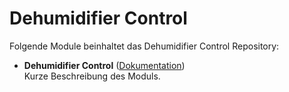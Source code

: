 # Dehumidifier Control

Folgende Module beinhaltet das Dehumidifier Control Repository:

- __Dehumidifier Control__ ([Dokumentation](Dehumidifier%20Control))  
	Kurze Beschreibung des Moduls.